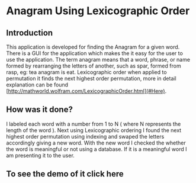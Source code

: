 # Anagram Using Lexicographic Order

## Introduction
This application is developed for finding the Anagram for a given word. There is a GUI for the application which makes the it easy for the user to use the application. The term anagram means that a word, phrase, or name formed by rearranging the letters of another, such as spar, formed from rasp, eg: tea anagram is eat. Lexicographic order when applied to permutation it finds the next highest order permutation, more in detail explanation can be found [http://mathworld.wolfram.com/LexicographicOrder.html](#Here). 

## How was it done?
I labeled each word with a number from 1 to N ( where N represents the length of the word ). Next using Lexicographic ordering I found the next highest order permutation using indexing and swaped the letters accordingly giving a new word. With the new word I checked the whether the word is meaningful or not using a database. If it is a meaningful word I am presenting it to the user. 

## To see the demo of it click here 

